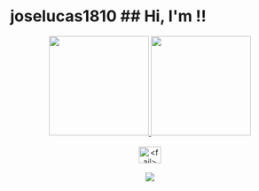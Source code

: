 # joselucas1810 ## Hi, I'm <Jose lucas>!!
<div align="center">
  <a href="https://github.com/joselucas1810">
  <img height="180em" src="https://github-readme-stats.vercel.app/api?username=joselucas1810&show_icons=true&theme=dracula&include_all_commits=true&count_private=true"/>
  <img height="180em" src="https://github-readme-stats.vercel.app/api/top-langs/?username=joselucas1810&layout=compact&langs_count=7&theme=dracula"/>
</div>

<div align="center" style="display: inline_block"><br>
  <img align="center" alt="<fail>" height="30" width="40" src="https://i.ytimg.com/vi/Yvdv9Pm8BV0/maxresdefault.jpg?v=60c227d5">
 </div>
<div align="center" style="display: inline_block"><br> 
   <a href="https://www.instagram.com.br/lukinha.gouveia" target="_blank"><img src="https://img.shields.io/badge/-Instagram-%23E4405F?style=for-the-badge&logo=instagram&logoColor=white" target="_blank"></a>
</div>

